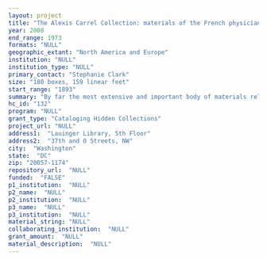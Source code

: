 ```yaml
--- 
layout: project 
title: "The Alexis Carrel Collection: materials of the French physician and philosopher Alexis Carrel, recipient of the Nobel Prize for Medicine in 1912"
year: 2008
end_range: 1973
formats: "NULL"
geographic_extant: "North America and Europe"
institution: "NULL"
institution_type: "NULL"
primary_contact: "Stephanie Clark"
size: "180 boxes, 159 linear feet"
start_range: "1893"
summary: "By far the most extensive and important body of materials relating to Alexis Carrel, the Georgetown collection encompasses the entire career of this Nobel Prize-winning researcher, collaborator with Charles Lindbergh, and controversial public health theorist. The collection contains Carrel’s research files, laboratory notebooks, offprints, photographs, and specimens relating to his many achievements in experimental medicine, including the work on suturing blood vessels for which he received the Nobel Prize in 1912; his innovations in France and at the Rockefeller Institute in wound sterilization, cell research and tissue culture; his pioneering work in the preservation of organs outside the body, which laid the groundwork for modern organ transplants; and his voluminous correspondence with many leading intellectual and literary figures, including Paul Claudel, Paul de Kruif, John Dewey, Upton Sinclair, Sinclair Lewis, and Charles A. Lindbergh. Carrel’s writings on a prodigious array of topics, much of it unpublished, include the relationship between medicine and faith, war, and human rights, as well as drafts, revisions, and the final manuscript of his influential book Man the Unknown. While scholars of Carrel have had inventory-level access to part of the collection, full cataloging would have a major bearing on such hotly contested fields as the sociology of religion, bioethics, and the history of eugenics."
hc_id: "132"
program: "NULL"
grant_type: "Cataloging Hidden Collections"
project_url: "NULL"
address1:  "Lauinger Library, 5th Floor"
address2:  "37th and O Streets, NW"
city:  "Washington"
state:  "DC"
zip: "20057-1174"
repository_url:  "NULL"
funded:  "FALSE"
p1_institution:  "NULL"
p2_name:  "NULL"
p2_institution:  "NULL"
p3_name:  "NULL"
p3_institution:  "NULL"
material_string: "NULL"
collaborating_institution:  "NULL"
grant_amount:  "NULL"
material_description:  "NULL"
---
```


